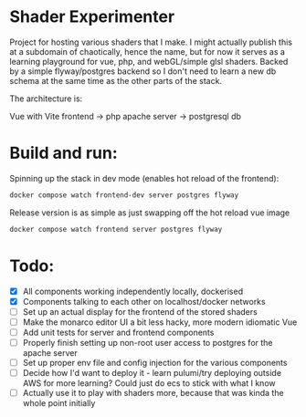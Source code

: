 # Shader Experimenter

Project for hosting various shaders that I make. I might actually publish this at a subdomain of chaotically, hence the name, but for now it serves as a learning playground for vue, php, and webGL/simple glsl shaders. Backed by a simple flyway/postgres backend so I don't need to learn a new db schema at the same time as the other parts of the stack.

The architecture is:

Vue with Vite frontend -> php apache server -> postgresql db

# Build and run:
Spinning up the stack in dev mode (enables hot reload of the frontend):
```sh
docker compose watch frontend-dev server postgres flyway
```

Release version is as simple as just swapping off the hot reload vue image
```sh
docker compose watch frontend server postgres flyway
```

# Todo:
- [x] All components working independently locally, dockerised
- [x] Components talking to each other on localhost/docker networks
- [ ] Set up an actual display for the frontend of the stored shaders
- [ ] Make the monarco editor UI a bit less hacky, more modern idiomatic Vue
- [ ] Add unit tests for server and frontend components
- [ ] Properly finish setting up non-root user access to postgres for the apache server
- [ ] Set up proper env file and config injection for the various components
- [ ] Decide how I'd want to deploy it - learn pulumi/try deploying outside AWS for more learning? Could just do ecs to stick with what I know
- [ ] Actually use it to play with shaders more, because that was kinda the whole point initially
